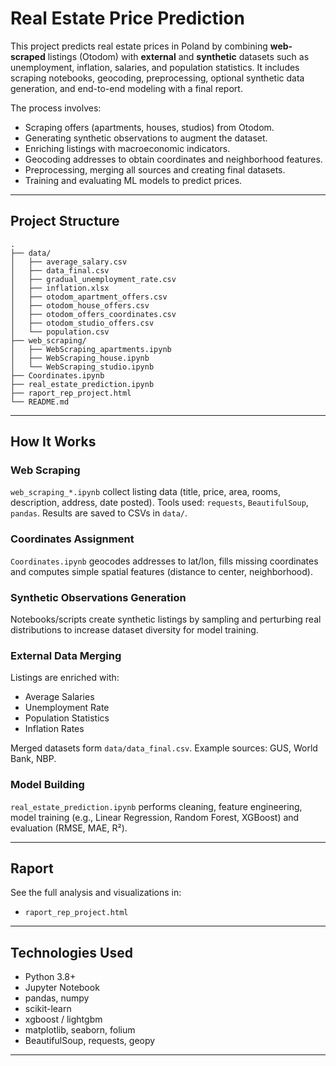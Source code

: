 # Real Estate Price Prediction

This project predicts real estate prices in Poland by combining **web-scraped** listings (Otodom) with **external** and **synthetic** datasets such as unemployment, inflation, salaries, and population statistics. It includes scraping notebooks, geocoding, preprocessing, optional synthetic data generation, and end-to-end modeling with a final report.

The process involves:
- Scraping offers (apartments, houses, studios) from Otodom.
- Generating synthetic observations to augment the dataset.
- Enriching listings with macroeconomic indicators.
- Geocoding addresses to obtain coordinates and neighborhood features.
- Preprocessing, merging all sources and creating final datasets.
- Training and evaluating ML models to predict prices.

---

## Project Structure

```
.
├── data/
│   ├── average_salary.csv
│   ├── data_final.csv
│   ├── gradual_unemployment_rate.csv
│   ├── inflation.xlsx
│   ├── otodom_apartment_offers.csv
│   ├── otodom_house_offers.csv
│   ├── otodom_offers_coordinates.csv
│   ├── otodom_studio_offers.csv
│   └── population.csv
├── web_scraping/
│   ├── WebScraping_apartments.ipynb
│   ├── WebScraping_house.ipynb
│   └── WebScraping_studio.ipynb
├── Coordinates.ipynb
├── real_estate_prediction.ipynb
├── raport_rep_project.html
└── README.md
```

---

## How It Works

### Web Scraping
`web_scraping_*.ipynb` collect listing data (title, price, area, rooms, description, address, date posted). Tools used: `requests`, `BeautifulSoup`, `pandas`. Results are saved to CSVs in `data/`.

### Coordinates Assignment
`Coordinates.ipynb` geocodes addresses to lat/lon, fills missing coordinates and computes simple spatial features (distance to center, neighborhood).

### Synthetic Observations Generation
Notebooks/scripts create synthetic listings by sampling and perturbing real distributions to increase dataset diversity for model training.

### External Data Merging
Listings are enriched with:
- Average Salaries
- Unemployment Rate
- Population Statistics
- Inflation Rates

Merged datasets form `data/data_final.csv`. Example sources: GUS, World Bank, NBP.

### Model Building
`real_estate_prediction.ipynb` performs cleaning, feature engineering, model training (e.g., Linear Regression, Random Forest, XGBoost) and evaluation (RMSE, MAE, R²).

---

## Raport

See the full analysis and visualizations in:
- `raport_rep_project.html`

---

## Technologies Used

- Python 3.8+
- Jupyter Notebook
- pandas, numpy
- scikit-learn
- xgboost / lightgbm
- matplotlib, seaborn, folium
- BeautifulSoup, requests, geopy

---
